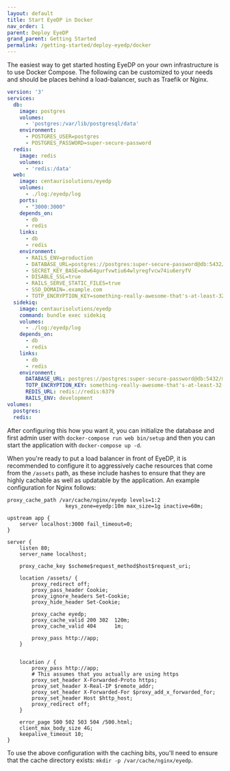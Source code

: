 ```yaml
---
layout: default
title: Start EyeDP in Docker
nav_order: 1
parent: Deploy EyeDP
grand_parent: Getting Started
permalink: /getting-started/deploy-eyedp/docker
---
```


The easiest way to get started hosting EyeDP on your own infrastructure
is to use Docker Compose. The following can be customized to your needs and
should be places behind a load-balancer, such as Traefik or Nginx.

```yaml
version: '3'
services:
  db:
    image: postgres
    volumes:
      - 'postgres:/var/lib/postgresql/data'
    environment:
      - POSTGRES_USER=postgres
      - POSTGRES_PASSWORD=super-secure-password
  redis:
    image: redis
    volumes:
      - 'redis:/data'
  web:
    image: centaurisolutions/eyedp
    volumes:
      - ./log:/eyedp/log
    ports:
      - "3000:3000"
    depends_on:
      - db
      - redis
    links:
      - db
      - redis
    environment:
      - RAILS_ENV=production
      - DATABASE_URL=postgres://postgres:super-secure-password@db:5432/eyedp
      - SECRET_KEY_BASE=o8w64gurfvwtiu64wlyregfvcw74iu6eryfV
      - DISABLE_SSL=true
      - RAILS_SERVE_STATIC_FILES=true
      - SSO_DOMAIN=.example.com
      - TOTP_ENCRYPTION_KEY=something-really-awesome-that's-at-least-32-bytes
  sidekiq:
    image: centaurisolutions/eyedp
    command: bundle exec sidekiq
    volumes:
      - ./log:/eyedp/log
    depends_on:
      - db
      - redis
    links:
      - db
      - redis
    environment:
      DATABASE_URL: postgres://postgres:super-secure-password@db:5432/myapp_development
      TOTP_ENCRYPTION_KEY: something-really-awesome-that's-at-least-32-bytes
      REDIS_URL: redis://redis:6379
      RAILS_ENV: development
volumes:
  postgres:
  redis:
```

After configuring this how you want it, you can initialize the database and
first admin user with `docker-compose run web bin/setup` and then you can start
the application with `docker-compose up -d`.

When you're ready to put a load balancer in front of EyeDP, it is recommended
to configure it to  aggressively cache resources that come from the `/assets`
path, as these include hashes to ensure that they are highly cachable as well
as updatable by the application. An example configuration for Nginx follows:

```
proxy_cache_path /var/cache/nginx/eyedp levels=1:2
                   keys_zone=eyedp:10m max_size=1g inactive=60m;

upstream app {
    server localhost:3000 fail_timeout=0;
}

server {
    listen 80;
    server_name localhost;

    proxy_cache_key $scheme$request_method$host$request_uri;
    
    location /assets/ {
        proxy_redirect off;
        proxy_pass_header Cookie;
        proxy_ignore_headers Set-Cookie;
        proxy_hide_header Set-Cookie;

        proxy_cache eyedp;
        proxy_cache_valid 200 302  120m;
        proxy_cache_valid 404      1m;

        proxy_pass http://app;
    }


    location / {
        proxy_pass http://app;
        # This assumes that you actually are using https
        proxy_set_header X-Forwarded-Proto https;
        proxy_set_header X-Real-IP $remote_addr;
        proxy_set_header X-Forwarded-For $proxy_add_x_forwarded_for;
        proxy_set_header Host $http_host;
        proxy_redirect off;
    }

    error_page 500 502 503 504 /500.html;
    client_max_body_size 4G;
    keepalive_timeout 10;
}
```

To use the above configuration with the caching bits, you'll need to ensure
that the cache directory exists: `mkdir -p /var/cache/nginx/eyedp`.